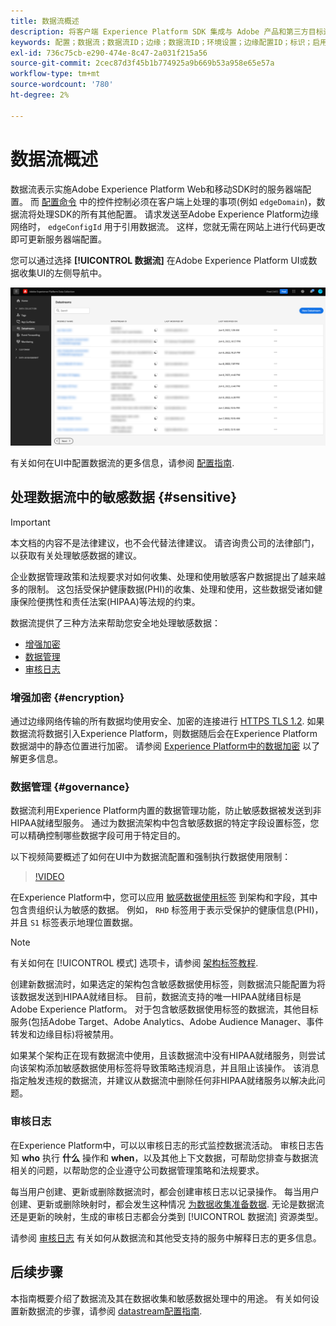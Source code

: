 ```yaml
---
title: 数据流概述
description: 将客户端 Experience Platform SDK 集成与 Adobe 产品和第三方目标连接起来。
keywords: 配置；数据流；数据流ID；边缘；数据流ID；环境设置；边缘配置ID；标识；启用ID同步；ID同步容器ID；沙盒；流入口；事件数据集；目标；客户端代码；资产令牌；目标环境ID;Cookie目标；URL目标；Analytics设置阻止报表包ID；数据收集的数据准备；数据准备；映射器；XDM；边缘上的XDM；映射器
exl-id: 736c75cb-e290-474e-8c47-2a031f215a56
source-git-commit: 2cec87d3f45b1b774925a9b669b53a958e65e57a
workflow-type: tm+mt
source-wordcount: '780'
ht-degree: 2%

---
```


# 数据流概述

数据流表示实施Adobe Experience Platform Web和移动SDK时的服务器端配置。 而 [配置命令](../fundamentals/configuring-the-sdk.md) 中的控件控制必须在客户端上处理的事项(例如 `edgeDomain`)，数据流将处理SDK的所有其他配置。 请求发送至Adobe Experience Platform边缘网络时， `edgeConfigId` 用于引用数据流。 这样，您就无需在网站上进行代码更改即可更新服务器端配置。

您可以通过选择 **[!UICONTROL 数据流]** 在Adobe Experience Platform UI或数据收集UI的左侧导航中。

![UI中的“数据流”选项卡](../assets/datastreams/overview/datastreams-tab.png)

有关如何在UI中配置数据流的更多信息，请参阅 [配置指南](./configure.md).

## 处理数据流中的敏感数据 {#sensitive}

>[!IMPORTANT]
>
>本文档的内容不是法律建议，也不会代替法律建议。 请咨询贵公司的法律部门，以获取有关处理敏感数据的建议。

企业数据管理政策和法规要求对如何收集、处理和使用敏感客户数据提出了越来越多的限制。 这包括受保护健康数据(PHI)的收集、处理和使用，这些数据受诸如健康保险便携性和责任法案(HIPAA)等法规的约束。

数据流提供了三种方法来帮助您安全地处理敏感数据：

* [增强加密](#encryption)
* [数据管理](#governance)
* [审核日志](#audit-logs)

### 增强加密 {#encryption}

通过边缘网络传输的所有数据均使用安全、加密的连接进行 [HTTPS TLS 1.2](https://datatracker.ietf.org/doc/html/rfc5246). 如果数据流将数据引入Experience Platform，则数据随后会在Experience Platform数据湖中的静态位置进行加密。 请参阅 [Experience Platform中的数据加密](../../landing/governance-privacy-security/encryption.md) 以了解更多信息。

### 数据管理 {#governance}

数据流利用Experience Platform内置的数据管理功能，防止敏感数据被发送到非HIPAA就绪型服务。 通过为数据流架构中包含敏感数据的特定字段设置标签，您可以精确控制哪些数据字段可用于特定目的。

以下视频简要概述了如何在UI中为数据流配置和强制执行数据使用限制：

>[!VIDEO](https://video.tv.adobe.com/v/3409588/?quality=12&learn=on&speedcontrol=on)

在Experience Platform中，您可以应用 [敏感数据使用标签](../../data-governance/labels/reference.md#sensitive) 到架构和字段，其中包含贵组织认为敏感的数据。 例如， `RHD` 标签用于表示受保护的健康信息(PHI)，并且 `S1` 标签表示地理位置数据。

>[!NOTE]
>
>有关如何在 [!UICONTROL 模式] 选项卡，请参阅 [架构标签教程](../../xdm/tutorials/labels.md).

创建新数据流时，如果选定的架构包含敏感数据使用标签，则数据流只能配置为将该数据发送到HIPAA就绪目标。 目前，数据流支持的唯一HIPAA就绪目标是Adobe Experience Platform。 对于包含敏感数据使用标签的数据流，其他目标服务(包括Adobe Target、Adobe Analytics、Adobe Audience Manager、事件转发和边缘目标)将被禁用。

如果某个架构正在现有数据流中使用，且该数据流中没有HIPAA就绪服务，则尝试向该架构添加敏感数据使用标签将导致策略违规消息，并且阻止该操作。 该消息指定触发违规的数据流，并建议从数据流中删除任何非HIPAA就绪服务以解决此问题。

### 审核日志

在Experience Platform中，可以以审核日志的形式监控数据流活动。 审核日志告知 **who** 执行 **什么** 操作和 **when**，以及其他上下文数据，可帮助您排查与数据流相关的问题，以帮助您的企业遵守公司数据管理策略和法规要求。

每当用户创建、更新或删除数据流时，都会创建审核日志以记录操作。 每当用户创建、更新或删除映射时，都会发生这种情况 [为数据收集准备数据](./data-prep.md). 无论是数据流还是更新的映射，生成的审核日志都会分类到 [!UICONTROL 数据流] 资源类型。

请参阅 [审核日志](../../landing/governance-privacy-security/audit-logs/overview.md) 有关如何从数据流和其他受支持的服务中解释日志的更多信息。

## 后续步骤

本指南概要介绍了数据流及其在数据收集和敏感数据处理中的用途。 有关如何设置新数据流的步骤，请参阅 [datastream配置指南](./configure.md).
